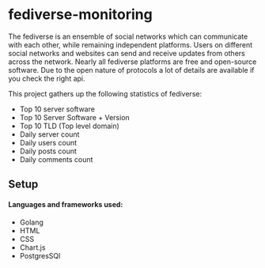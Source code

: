 # fediverse-monitoring

The fediverse is an ensemble of social networks which can communicate with each other, while remaining independent platforms. Users on different social networks and websites can send and receive updates from others across the network. Nearly all fediverse platforms are free and open-source software.
Due to the open nature of protocols a lot of details are available if you check the right api.

This project gathers up the following statistics of fediverse:

- Top 10 server software
- Top 10 Server Software + Version
- Top 10 TLD (Top level domain)
- Daily server count
- Daily users count
- Daily posts count
- Daily comments count

## Setup 

#### Languages and frameworks used:
- Golang
- HTML
- CSS
- Chart.js
- PostgresSQl
